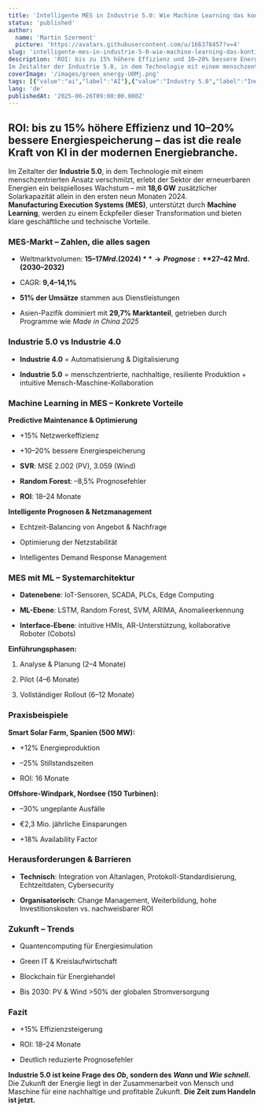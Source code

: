 ```yaml
---
title: 'Intelligente MES in Industrie 5.0: Wie Machine Learning das kontinuierliche Verbesserungsmanagement in der erneuerbaren Energie revolutioniert'
status: 'published'
author:
  name: 'Martin Szerment'
  picture: 'https://avatars.githubusercontent.com/u/166378457?v=4'
slug: 'intelligente-mes-in-industrie-5-0-wie-machine-learning-das-kontinuierliche-verbesserungsmanagement-in-der-erneuerbaren-energie-revolutioniert'
description: 'ROI: bis zu 15% höhere Effizienz und 10–20% bessere Energiespeicherung – das ist die reale Kraft von KI in der modernen Energiebranche.
Im Zeitalter der Industrie 5.0, in dem Technologie mit einem menschzentrierten Ansatz verschmilzt, erlebt der Sektor der erneuerbaren Energien ein beispielloses Wachstum – mit 18,6 GW zusätzlicher Solarkapazität allein in den ersten neun Monaten 2024. Manufacturing Execution Systems (MES), unterstützt durch Machine Learning, werden zu einem Eckpfeiler dieser Transformation und bieten klare geschäftliche und technische Vorteile.'
coverImage: '/images/green_energy-U0Mj.png'
tags: [{"value":"ai","label":"AI"},{"value":"Industry 5.0","label":"Industry 5.0"},{"value":"omnimes","label":"Omnimes"},{"value":"greenEnergy","label":"Green Energy"}]
lang: 'de'
publishedAt: '2025-06-26T09:00:00.000Z'
---
```


## **ROI: bis zu 15% höhere Effizienz und 10–20% bessere Energiespeicherung – das ist die reale Kraft von KI in der modernen Energiebranche.**

Im Zeitalter der **Industrie 5.0**, in dem Technologie mit einem menschzentrierten Ansatz verschmilzt, erlebt der Sektor der erneuerbaren Energien ein beispielloses Wachstum – mit **18,6 GW** zusätzlicher Solarkapazität allein in den ersten neun Monaten 2024.\
**Manufacturing Execution Systems (MES)**, unterstützt durch **Machine Learning**, werden zu einem Eckpfeiler dieser Transformation und bieten klare geschäftliche und technische Vorteile.

### MES-Markt – Zahlen, die alles sagen

- Weltmarktvolumen: **$15–17 Mrd. (2024)** → Prognose: **$27–42 Mrd. (2030–2032)**

- CAGR: **9,4–14,1%**

- **51% der Umsätze** stammen aus Dienstleistungen

- Asien-Pazifik dominiert mit **29,7% Marktanteil**, getrieben durch Programme wie *Made in China 2025*

### Industrie 5.0 vs Industrie 4.0

- **Industrie 4.0** = Automatisierung & Digitalisierung

- **Industrie 5.0** = menschzentrierte, nachhaltige, resiliente Produktion + intuitive Mensch-Maschine-Kollaboration

### Machine Learning in MES – Konkrete Vorteile

**Predictive Maintenance & Optimierung**

- +15% Netzwerkeffizienz

- +10–20% bessere Energiespeicherung

- **SVR**: MSE 2.002 (PV), 3.059 (Wind)

- **Random Forest**: –8,5% Prognosefehler

- **ROI**: 18–24 Monate

**Intelligente Prognosen & Netzmanagement**

- Echtzeit-Balancing von Angebot & Nachfrage

- Optimierung der Netzstabilität

- Intelligentes Demand Response Management

### MES mit ML – Systemarchitektur

- **Datenebene**: IoT-Sensoren, SCADA, PLCs, Edge Computing

- **ML-Ebene**: LSTM, Random Forest, SVM, ARIMA, Anomalieerkennung

- **Interface-Ebene**: intuitive HMIs, AR-Unterstützung, kollaborative Roboter (Cobots)

**Einführungsphasen:**

1. Analyse & Planung (2–4 Monate)

2. Pilot (4–6 Monate)

3. Vollständiger Rollout (6–12 Monate)

### Praxisbeispiele

**Smart Solar Farm, Spanien (500 MW):**

- +12% Energieproduktion

- –25% Stillstandszeiten

- ROI: 16 Monate

**Offshore-Windpark, Nordsee (150 Turbinen):**

- –30% ungeplante Ausfälle

- €2,3 Mio. jährliche Einsparungen

- +18% Availability Factor

### Herausforderungen & Barrieren

- **Technisch**: Integration von Altanlagen, Protokoll-Standardisierung, Echtzeitdaten, Cybersecurity

- **Organisatorisch**: Change Management, Weiterbildung, hohe Investitionskosten vs. nachweisbarer ROI

### Zukunft – Trends

- Quantencomputing für Energiesimulation

- Green IT & Kreislaufwirtschaft

- Blockchain für Energiehandel

- Bis 2030: PV & Wind &gt;50% der globalen Stromversorgung

### Fazit

- +15% Effizienzsteigerung

- ROI: 18–24 Monate

- Deutlich reduzierte Prognosefehler

**Industrie 5.0 ist keine Frage des *Ob*, sondern des *Wann* und *Wie schnell*.**\
Die Zukunft der Energie liegt in der Zusammenarbeit von Mensch und Maschine für eine nachhaltige und profitable Zukunft. **Die Zeit zum Handeln ist jetzt.**